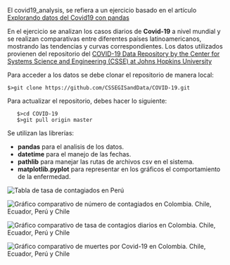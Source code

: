 El covid19_analysis, se refiera a un ejercicio basado en el artículo [Explorando datos del Covid19 con pandas](https://www.seraph.to/python-pandas-covid19-1.html#python-pandas-covid19-1)

En el ejercicio se analizan los casos diarios de **Covid-19** a nivel mundial y se realizan comparativas entre diferentes países latinoamericanos, mostrando las tendencias y curvas correspondientes. Los datos utilizados provienen del repositorio del [COVID-19 Data Repository by the Center for Systems Science and Engineering (CSSE) at Johns Hopkins University](https://github.com/CSSEGISandData/COVID-19)

Para acceder a los datos se debe clonar el repositorio de manera local:

```$>git clone https://github.com/CSSEGISandData/COVID-19.git```

Para actualizar el repositorio, debes hacer lo siguiente:

```
   $>cd COVID-19
   $>git pull origin master

```

Se utilizan las librerías:
* **pandas** para el analisis de los datos.
* **datetime** para el manejo de las fechas.
* **pathlib** para manejar las rutas de archivos csv en el sistema.
* **matplotlib.pyplot** para representar en los gráficos el comportamiento de la enfermedad.


![Tabla de tasa de contagiados en Perú](https://mega.nz/file/SJ9UVIDb#vkwE53IrnxF52t9sm0Brlm5-oF7V0oTv3HjFH_KSopY)

![Gráfico comparativo de número de contagiados en Colombia. Chile, Ecuador, Perú y Chile](https://mega.nz/file/SJ9UVIDb#vkwE53IrnxF52t9sm0Brlm5-oF7V0oTv3HjFH_KSopY)

![Gráfico comparativo de tasa de contagios diarios en Colombia. Chile, Ecuador, Perú y Chile](https://mega.nz/file/WU9BGDJb#2WCF35D8LWy869gIrnKROYka0aF-Xmfyu3hDJl19daw)

![Gráfico comparativo de muertes por Covid-19 en Colombia. Chile, Ecuador, Perú y Chile](https://mega.nz/file/mFEzVIBA#iK0htlkUoS5JrTN7y2kjOREom1eLONzbOtxUSVJ__Rs)
